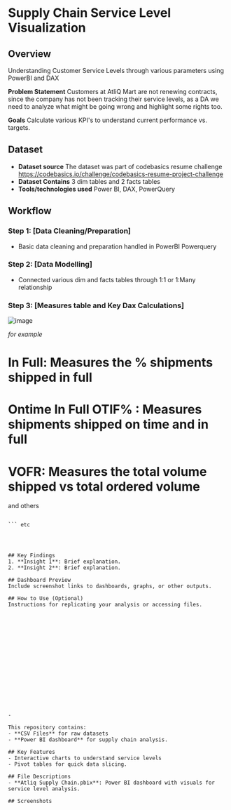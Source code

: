 # Supply Chain Service Level Visualization 

## Overview  
Understanding Customer Service Levels through various parameters using PowerBI and DAX

**Problem Statement** Customers at AtliQ Mart are not renewing contracts, since the company has not been tracking their service levels, as a DA we need to analyze what might be going wrong and highlight some rights too.

**Goals** Calculate various KPI's to understand current performance vs. targets.

## Dataset  
- **Dataset source** The dataset was part of codebasics resume challenge
  https://codebasics.io/challenge/codebasics-resume-project-challenge
- **Dataset Contains** 3 dim tables and 2 facts tables    
-  **Tools/technologies used** Power BI, DAX, PowerQuery 

## Workflow  
### Step 1: [Data Cleaning/Preparation]  
- Basic data cleaning and preparation handled in PowerBI Powerquery  
### Step 2: [Data Modelling]  
- Connected various dim and facts tables through 1:1 or 1:Many relationship
### Step 3: [Measures table and Key Dax Calculations]
![image](https://github.com/user-attachments/assets/beb0587f-d23c-42fd-b062-654ebe4a283e)


*for example*
# In Full: Measures the % shipments shipped in full
# Ontime In Full OTIF% : Measures shipments shipped on time and in full
# VOFR: Measures the total volume shipped vs total ordered volume
and others
```IF% = CALCULATE(count(fact_orders_aggregate[order_id]),fact_orders_aggregate[in_full]=1)/COUNT(fact_orders_aggregate[order_id])*100
```
```OTIF % = CALCULATE(count(fact_orders_aggregate[order_id]),fact_orders_aggregate[otif]=1)/COUNT(fact_orders_aggregate[order_id])*100
``` etc




## Key Findings  
1. **Insight 1**: Brief explanation.  
2. **Insight 2**: Brief explanation.  

## Dashboard Preview  
Include screenshot links to dashboards, graphs, or other outputs.

## How to Use (Optional)  
Instructions for replicating your analysis or accessing files.

















-

This repository contains:  
- **CSV Files** for raw datasets
- **Power BI dashboard** for supply chain analysis.  

## Key Features  
- Interactive charts to understand service levels  
- Pivot tables for quick data slicing.

## File Descriptions   
- **Atliq Supply Chain.pbix**: Power BI dashboard with visuals for service level analysis.  

## Screenshots  

